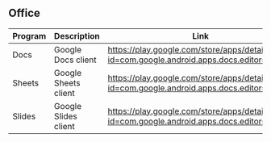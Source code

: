 ## Office

| Program | Description | Link | Plugins | Comment |
| --- | --- | --- | --- | --- |
| Docs | Google Docs client | https://play.google.com/store/apps/details?id=com.google.android.apps.docs.editors.docs |
| Sheets | Google Sheets client | https://play.google.com/store/apps/details?id=com.google.android.apps.docs.editors.sheets |
| Slides | Google Slides client | https://play.google.com/store/apps/details?id=com.google.android.apps.docs.editors.slides |
